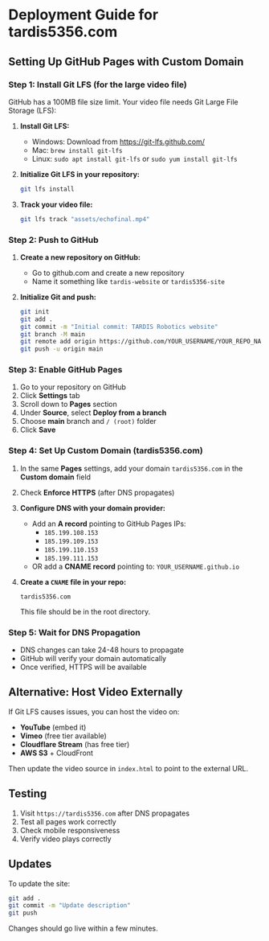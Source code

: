 # Deployment Guide for tardis5356.com

## Setting Up GitHub Pages with Custom Domain

### Step 1: Install Git LFS (for the large video file)

GitHub has a 100MB file size limit. Your video file needs Git Large File Storage (LFS):

1. **Install Git LFS:**
   - Windows: Download from https://git-lfs.github.com/
   - Mac: `brew install git-lfs`
   - Linux: `sudo apt install git-lfs` or `sudo yum install git-lfs`

2. **Initialize Git LFS in your repository:**
   ```bash
   git lfs install
   ```

3. **Track your video file:**
   ```bash
   git lfs track "assets/echofinal.mp4"
   ```

### Step 2: Push to GitHub

1. **Create a new repository on GitHub:**
   - Go to github.com and create a new repository
   - Name it something like `tardis-website` or `tardis5356-site`

2. **Initialize Git and push:**
   ```bash
   git init
   git add .
   git commit -m "Initial commit: TARDIS Robotics website"
   git branch -M main
   git remote add origin https://github.com/YOUR_USERNAME/YOUR_REPO_NAME.git
   git push -u origin main
   ```

### Step 3: Enable GitHub Pages

1. Go to your repository on GitHub
2. Click **Settings** tab
3. Scroll down to **Pages** section
4. Under **Source**, select **Deploy from a branch**
5. Choose **main** branch and `/ (root)` folder
6. Click **Save**

### Step 4: Set Up Custom Domain (tardis5356.com)

1. In the same **Pages** settings, add your domain `tardis5356.com` in the **Custom domain** field
2. Check **Enforce HTTPS** (after DNS propagates)

3. **Configure DNS with your domain provider:**
   - Add an **A record** pointing to GitHub Pages IPs:
     - `185.199.108.153`
     - `185.199.109.153`
     - `185.199.110.153`
     - `185.199.111.153`
   - OR add a **CNAME record** pointing to: `YOUR_USERNAME.github.io`

4. **Create a `CNAME` file in your repo:**
   ```
   tardis5356.com
   ```
   This file should be in the root directory.

### Step 5: Wait for DNS Propagation

- DNS changes can take 24-48 hours to propagate
- GitHub will verify your domain automatically
- Once verified, HTTPS will be available

## Alternative: Host Video Externally

If Git LFS causes issues, you can host the video on:
- **YouTube** (embed it)
- **Vimeo** (free tier available)
- **Cloudflare Stream** (has free tier)
- **AWS S3** + CloudFront

Then update the video source in `index.html` to point to the external URL.

## Testing

1. Visit `https://tardis5356.com` after DNS propagates
2. Test all pages work correctly
3. Check mobile responsiveness
4. Verify video plays correctly

## Updates

To update the site:
```bash
git add .
git commit -m "Update description"
git push
```

Changes should go live within a few minutes.

